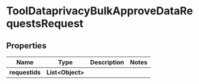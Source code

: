 

# ToolDataprivacyBulkApproveDataRequestsRequest


## Properties

| Name | Type | Description | Notes |
|------------ | ------------- | ------------- | -------------|
|**requestids** | **List&lt;Object&gt;** |  |  |




